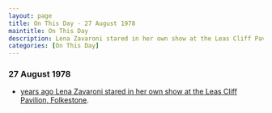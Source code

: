 ```yaml
---
layout: page
title: On This Day - 27 August 1978
maintitle: On This Day
description: Lena Zavaroni stared in her own show at the Leas Cliff Pavilion, Folkestone.
categories: [On This Day]
---
```


### 27 August 1978
* [<span id="age1"></span> years ago Lena Zavaroni stared in her own show at the Leas Cliff Pavilion, Folkestone](/theatre/the%20lena%20zavaroni%20show/1978/08/27/the-lena-zavaroni-show.html).

<!-- Script for calculating number of years ago -->
<script>
var dob = '19780827';
var year = Number(dob.substr(0, 4));
var month = Number(dob.substr(4, 2)) - 1;
var day = Number(dob.substr(6, 2));
var today = new Date();
var age1 = today.getFullYear() - year;
if (today.getMonth() < month || (today.getMonth() == month && today.getDate() < day)) {
age1--;
}
document.getElementById("age1").innerHTML=age1;
</script>

